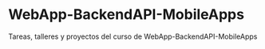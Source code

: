 # WebApp-BackendAPI-MobileApps
Tareas, talleres y proyectos del curso de WebApp-BackendAPI-MobileApps
